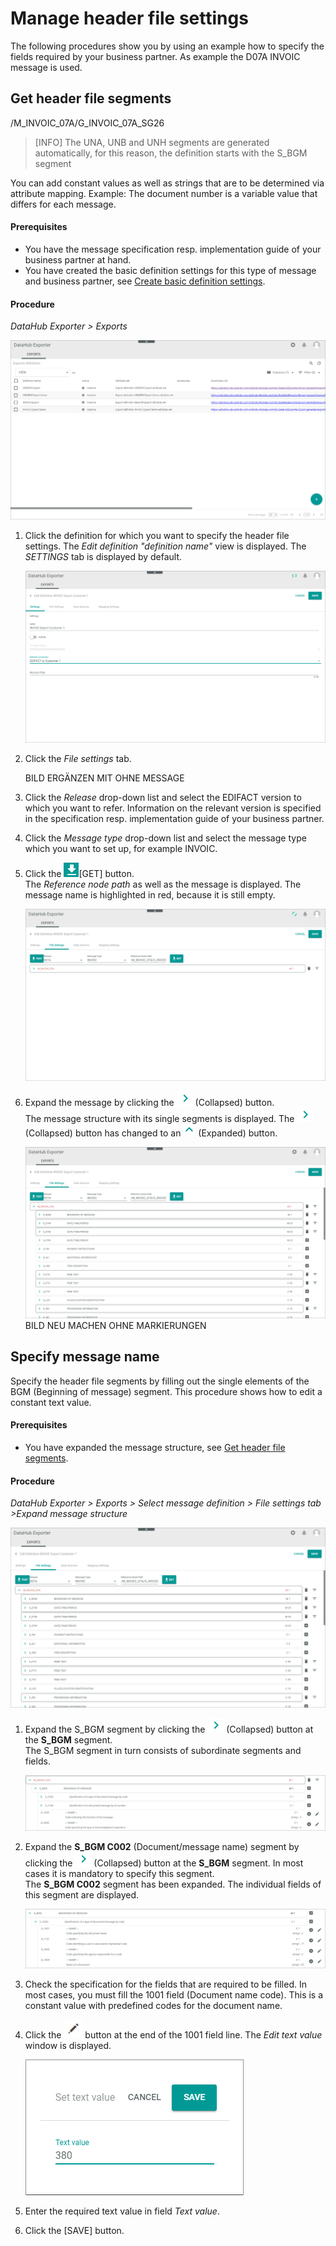 # Manage header file settings


The following procedures show you by using an example how to specify the fields required by your business partner. As example the D07A INVOIC message is used.

## Get header file segments

/M_INVOIC_07A/G_INVOIC_07A_SG26  
> [INFO] The UNA, UNB and UNH segments are generated automatically, for this reason, the definition starts with the S_BGM segment

You can add constant values as well as strings that are to be determined via attribute mapping. Example: The document number is a variable value that differs for each message. 


#### Prerequisites

- You have the message specification resp. implementation guide of your business partner at hand.
- You have created the basic definition settings for this type of message and business partner, see [Create basic definition settings](./01_ManageDefinitions.md#create-basic-definition-settings).

#### Procedure

*DataHub Exporter > Exports*

![Exporter definitions](../../Assets/Screenshots/EDI/Operation/ExportDefinitions.png "[Exporter definitions]")

1. Click the definition for which you want to specify the header file settings.
    The *Edit definition "definition name"* view is displayed. The *SETTINGS* tab is displayed by default.

    ![Edit definition](../../Assets/Screenshots/EDI/Operation/ExportDefinitionEdit.png "[Edit definition]")

2. Click the *File settings* tab.

    BILD ERGÄNZEN MIT OHNE MESSAGE

3. Click the *Release* drop-down list and select the EDIFACT version to which you want to refer. Information on the relevant version is specified in the specification resp. implementation guide of your business partner.

4. Click the *Message type* drop-down list and select the message type which you want to set up, for example INVOIC.

5. Click the ![Get](../../Assets/Icons/Download.png "[Get]")[GET] button.   
    The *Reference node path* as well as the message is displayed. The message name is highlighted in red, because it is still empty.

    ![Message](../../Assets/Screenshots/EDI/Operation/ExportDefMessNew.png "[Message]")

6. Expand the message by clicking the ![Collapsed](../../Assets/Icons/NodeCollapsed.png "[Collapsed]") (Collapsed) button.   
    The message structure with its single segments is displayed. The ![Collapsed](../../Assets/Icons/NodeCollapsed.png "[Collapsed]") (Collapsed) button has changed to an ![Expanded](../../Assets/Icons/NodeExpanded.png "[Expanded]") (Expanded) button.

    ![Message structure](../../Assets/Screenshots/EDI/Operation/ExportDefMessageStructure.png "[Message structure]")
BILD NEU MACHEN OHNE MARKIERUNGEN



## Specify message name

Specify the header file segments by filling out the single elements of the BGM (Beginning of message) segment. This procedure shows how to edit a constant text value.

#### Prerequisites

- You have expanded the message structure, see [Get header file segments](#get-header-file-segments).

#### Procedure

*DataHub Exporter > Exports > Select message definition > File settings tab >Expand message structure*

![Message structure](../../Assets/Screenshots/EDI/Operation/ExportDefMessageStructure.png "[Message structure]")

1. Expand the S_BGM segment by clicking the ![Collapsed](../../Assets/Icons/NodeCollapsed.png "[Collapsed]") (Collapsed) button at the **S_BGM** segment.   
    The S_BGM segment in turn consists of subordinate segments and fields.

    ![S_BGM segment](../../Assets/Screenshots/EDI/Operation/ExportDefBGM.png "[S_BGM segment]")

2. Expand the **S_BGM C002** (Document/message name) segment by clicking the ![Collapsed](../../Assets/Icons/NodeCollapsed.png "[Collapsed]") (Collapsed) button at the **S_BGM** segment. In most cases it is mandatory to specify this segment.   
    The **S_BGM C002** segment has been expanded. The individual fields of this segment are displayed.

    ![S_BGM C_C002 segment](../../Assets/Screenshots/EDI/Operation/ExportDefBGM_C002.png "[S_BGM  C_C002 segment]")

3. Check the specification for the fields that are required to be filled. In most cases, you must fill the 1001 field (Document name code). This is a constant value with predefined codes for the document name.

4. Click the ![Constant value](../../Assets/Icons/Edit04.png "[Constant value]") button at the end of the 1001 field line.
    The *Edit text value* window is displayed.

    ![Edit text value](../../Assets/Screenshots/EDI/Operation/ExportDefEditTextValue.png "[Edit text value]")


5. Enter the required text value in field *Text value*.

6. Click the [SAVE] button.



 

